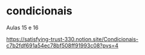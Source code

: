 # condicionais
Aulas 15 e 16

https://satisfying-trust-330.notion.site/Condicionais-c7b2fdf691a54ec78bf508ff91993c08?pvs=4
